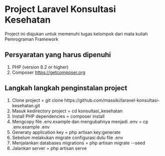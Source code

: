 <h1>Project Laravel Konsultasi Kesehatan</h1>
<p>Project ini diajukan untuk memenuhi tugas kelompok dari mata kuliah Pemrograman Framework</p>

<h2>Persyaratan yang harus dipenuhi</h2>
<ol>
    <li>PHP (version 8.2 or higher)</li>
    <li>Composer <a href="https://getcomposer.org">https://getcomposer.org</a> </li>
</ol>

<h2>Langkah langkah penginstalan project</h2>
<ol>
    <li>Clone project = git clone https://github.com/massiki/laravel-konsultasi-kesehatan.git</li>
    <li>Masuk kedirectory project = cd konsultasi_kesehatan</li>
    <li>Install PHP dependencies = composer install</li>
    <li>Mengcopy file .env.example dan mengubahnya menjadi .env = cp .env.example .env</li>
    <li>Generaty application key = php artisan key:generate</li>
    <li>Sebelum melakukan migrate configurasi dulu file .env</li>
    <li>Menjalankan databases migrations = php artisan migrate --seed</li>
    <li>Jalankan server =  php artisan serve</li>
</ol>
